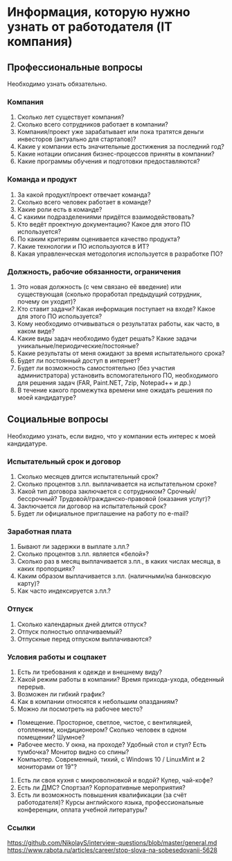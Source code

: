 # Информация, которую нужно узнать от работодателя (IT компания)

## Профессиональные вопросы

Необходимо узнать обязательно.

### Компания

1. Сколько лет существует компания?
1. Сколько всего сотрудников работает в компании?
1. Компания/проект уже зарабатывает или пока тратятся деньги инвесторов (актуально для стартапов)?
1. Какие у компании есть значительные достижения за последний год?
1. Какие нотации описания бизнес-процессов приняты в компании?
1. Какие программы обучения и подготовки предоставляются?

### Команда и продукт

1. За какой продукт/проект отвечает команда?
1. Сколько всего человек работает в команде?
1. Какие роли есть в команде?
1. С какими подразделениями придётся взаимодействовать?
1. Кто ведёт проектную документацию? Какое для этого ПО используется?
1. По каким критериям оценивается качество продукта?
1. Какие технологии и ПО используются в ИТ?
1. Какая управленческая методология используется в разработке ПО?

### Должность, рабочие обязанности, ограничения

1. Это новая должность (с чем связано её введение) или существующая (сколько проработал предыдущий сотрудник, почему он уходит)?
1. Кто ставит задачи? Какая информация поступает на входе? Какое для этого ПО используется?
1. Кому необходимо отчивываться о результатах работы, как часто, в каком виде?
1. Какие виды задач необходимо будет решать? Какие задачи уникальные/периодические/постояные?
1. Какие результаты от меня ожидают за время испытательного срока?
1. Будет ли постоянный доступ в интернет?
1. Будет ли возможность самостоятельно (без участия администратора) установить вспомогательного ПО, необходимого для решения задач (FAR, Paint.NET, 7zip, Notepad++ и др.)
1. В течение какого промежутка времени мне ожидать решения по моей кандидатуре?

## Социальные вопросы

Необходимо узнать, если видно, что у компании есть интерес к моей кандидатуре.

### Испытательный срок и договор

1. Сколько месяцев длится испытательный срок?
1. Сколько процентов з.пл. выплачивается на испытательном сроке?
1. Какой тип договора заключается с сотрудником? Cрочный/бессрочный? Трудовой/гражданско-правовой (оказания услуг)?
1. Заключается ли договор на испытательный срок?
1. Будет ли официальное приглашение на работу по e-mail?

### Заработная плата

1. Бывают ли задержки в выплате з.пл.?
1. Сколько процентов з.пл. является «белой»?
1. Сколько раз в месяц выплачивается з.пл., в каких числах месяца, в каких пропорциях?
1. Каким образом выплачивается з.пл. (наличными/на банковскую карту)?
1. Как часто индексируется з.пл.?

### Отпуск

1. Сколько календарных дней длится отпуск?
1. Отпуск полностью оплачиваемый?
1. Отпускные перед отпуском выплачиваются?

### Условия работы и соцпакет

1. Есть ли требования к одежде и внешнему виду?
1. Какой режим работы в компании? Время прихода-ухода, обеденный перерыв.
1. Возможен ли гибкий график?
1. Как в компании относятся к небольшим опазданиям?
1. Можно ли посмотреть на рабочее место?
  * Помещение. Просторное, светлое, чистое, с вентиляцией, отоплением, кондиционером? Cколько человек в одном помещении? Шумное?
  * Рабочее место. У окна, на проходе? Удобный стол и стул? Есть тумбочка? Монитор видно со спины?
  * Компьютер. Современный, тихий, с Windows 10 / LinuxMint и 2 мониторами от 19"?
1. Есть ли своя кухня c микроволновкой и водой? Кулер, чай-кофе?
1. Есть ли ДМС? Спортзал? Корпоративные мероприятия?
1. Есть ли возможность повышения квалификации (за счёт работодателя)? Курсы английского языка, профессиональные конференции, оплата учебной литературы?

### Ссылки
https://github.com/NikolayS/interview-questions/blob/master/general.md
https://www.rabota.ru/articles/career/stop-slova-na-sobesedovanii-5628

